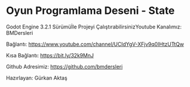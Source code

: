 ﻿# Oyun Programlama Deseni - State

Godot Engine 3.2.1 Sürümüİle Projeyi ÇalıştırabilirsinizYoutube Kanalımız: BMDersleri

Bağlantı: https://www.youtube.com/channel/UCIdYgV-XFjv9q0IHtzUTtQw

Kısa Bağlantı: https://bit.ly/32k9MnJ

Github Adresimiz: https://github.com/bmdersleri

Hazırlayan: Gürkan Aktaş
